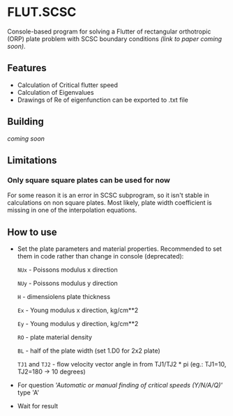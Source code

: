 FLUT.SCSC
============

Console-based program for solving a Flutter of rectangular orthotropic (ORP) plate problem with SCSC boundary conditions _(link to paper coming soon)_. 

## Features

* Calculation of Critical flutter speed
* Calculation of Eigenvalues
* Drawings of Re of eigenfunction can be exported to .txt file

## Building

_coming soon_

## Limitations

### Only square square plates can be used for now

For some reason it is an error in SCSC subprogram, so it isn't stable in calculations on non square plates. Most likely, plate width coefficient is missing in one of the interpolation equations.  

## How to use

* Set the plate parameters and material properties. Recommended to set them in code rather than change in console (deprecated):

  `NUx` - Poissons modulus x direction

  `NUy` - Poissons modulus y direction

  `H` - dimensiolens plate thickness 

  `Ex` - Young modulus x direction, kg/cm**2

  `Ey` - Young modulus y direction, kg/cm**2

  `RO` - plate material density

  `BL` - half of the plate width (set 1.D0 for 2x2 plate)

  `TJ1` and `TJ2` - flow velocity vector angle in from TJ1/TJ2 * pi (eg.: TJ1=10, TJ2=180 -> 10 degrees)

* For question *'Automatic or manual finding of critical speeds (Y/N/A/Q)'* type 'A' 
* Wait for result
